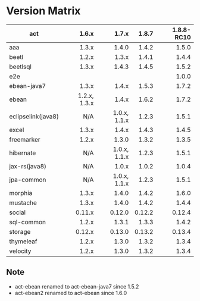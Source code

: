 # Version Matrix

| act                |        1.6.x |        1.7.x |       1.8.7 |   1.8.8-RC10 |
| ---                |        ----: |        ----: |       ----: |       ----: |
| aaa                |        1.3.x |        1.4.0 |       1.4.2 |       1.5.0 |
| beetl              |        1.2.x |        1.3.x |       1.4.1 |       1.4.4 |
| beetlsql           |        1.3.x |        1.4.3 |       1.4.5 |       1.5.2 |
| e2e                |              |              |             |       1.0.0 |
| ebean-java7        |        1.3.x |        1.4.x |       1.5.3 |       1.7.2 |
| ebean              | 1.2.x, 1.3.x |        1.4.x |       1.6.2 |       1.7.2 |
| eclipselink(java8) |          N/A | 1.0.x, 1.1.x |       1.2.3 |       1.5.1 |
| excel              |        1.3.x |        1.4.x |       1.4.3 |       1.4.5 |
| freemarker         |        1.2.x |        1.3.0 |       1.3.2 |       1.3.5 |
| hibernate          |          N/A | 1.0.x, 1.1.x |       1.2.3 |       1.5.1 |
| jax-rs(java8)      |          N/A |        1.0.x |       1.0.2 |       1.0.4 |
| jpa-common         |          N/A | 1.0.x, 1.1.x |       1.2.3 |       1.5.1 |
| morphia            |        1.3.x |        1.4.0 |       1.4.2 |       1.6.0 |
| mustache           |        1.3.x |        1.4.0 |       1.4.2 |       1.4.4 |
| social             |       0.11.x |       0.12.0 |      0.12.2 |      0.12.4 |
| sql-common         |        1.2.x |        1.3.1 |       1.3.3 |       1.4.2 |
| storage            |       0.12.x |       0.13.0 |      0.13.2 |      0.13.4 |
| thymeleaf          |        1.2.x |        1.3.0 |       1.3.2 |       1.3.4 |
| velocity           |        1.2.x |        1.3.0 |       1.3.2 |       1.3.4 |

## Note

* act-ebean renamed to act-ebean-java7 since 1.5.2
* act-ebean2 renamed to act-ebean since 1.6.0
